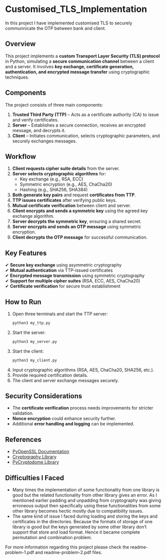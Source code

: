 # Customised_TLS_Implementation
In this project I have implemented customised TLS to securely communnicate the OTP between bank and client.

## Overview

This project implements a **custom Transport Layer Security (TLS) protocol** in Python, simulating a **secure communication channel** between a client and a server. It involves **key exchange, certificate generation, authentication, and encrypted message transfer** using cryptographic techniques.

## Components

The project consists of three main components:

1. **Trusted Third Party (TTP)** – Acts as a certificate authority (CA) to issue and verify certificates.
2. **Server** – Establishes a secure connection, receives an encrypted message, and decrypts it.
3. **Client** – Initiates communication, selects cryptographic parameters, and securely exchanges messages.

## Workflow

1. **Client requests cipher suite details** from the server.
2. **Server selects cryptographic algorithms** for:
   - Key exchange (e.g., RSA, ECC)
   - Symmetric encryption (e.g., AES, ChaCha20)
   - Hashing (e.g., SHA256, SHA384)
3. **Both generate key pairs** and request **certificates from TTP**.
4. **TTP issues certificates** after verifying public keys.
5. **Mutual certificate verification** between client and server.
6. **Client encrypts and sends a symmetric key** using the agreed key exchange algorithm.
7. **Server decrypts the symmetric key**, ensuring a shared secret.
8. **Server encrypts and sends an OTP message** using symmetric encryption.
9. **Client decrypts the OTP message** for successful communication.

## Key Features

✔ **Secure key exchange** using asymmetric cryptography  
✔ **Mutual authentication** via TTP-issued certificates  
✔ **Encrypted message transmission** using symmetric cryptography  
✔ **Support for multiple cipher suites** (RSA, ECC, AES, ChaCha20)  
✔ **Certificate verification** for secure trust establishment  

## How to Run

1. Open three terminals and start the TTP server:  
   ```bash
   python3 my_ttp.py
   ```
2. Start the server:  
   ```bash
   python3 my_server.py
   ```
3. Start the client:  
   ```bash
   python3 my_client.py
   ```
4. Input cryptographic algorithms (RSA, AES, ChaCha20, SHA256, etc.).
5. Provide required certification details.
6. The client and server exchange messages securely.

## Security Considerations

- The **certificate verification** process needs improvements for stricter validation.
- **Nonce encryption** could enhance security further.
- Additional **error handling and logging** can be implemented.

## References

- [PyOpenSSL Documentation](https://www.pyopenssl.org/en/stable/)  
- [Cryptography Library](https://cryptography.io/en/latest/x509/tutorial/#creating-a-certificate-signing-request-csr)  
- [PyCryptodome Library](https://www.pycryptodome.org/en/latest/)  


## Difficulties I Faced
- Many times the implementation of some functionality from one library is good but the related functionality from other library gives an error. As I mentioned earlier padding and unpadding from cryptography was giving erroneous output then specifically using these functionalities from some other library becomes hectic mostly due to compatibility issues.
- The same kind of issue I faced during loading and storing the keys and certificates in the directories. Because the formats of storage of one library is good but the keys generated by some other library don’t support that store and load format. Hence it became complete permutation and combination problem.


For more information regarding this project please check the readme-problem-1.pdf and readme-problem-2.pdf files.
